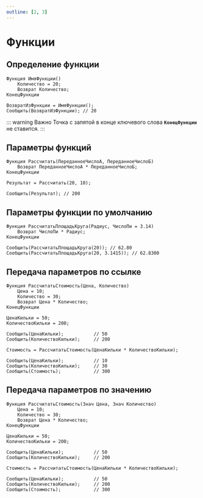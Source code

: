 ```yaml
---
outline: [2, 3]
---
```


# Функции

## Определение функции

```1C:line-numbers
Функция ИмяФункции()
    Количество = 20;
    Возврат Количество;
КонецФункции

ВозвратИзФункции = ИмяФункции();
Сообщить(ВозвратИзФункции); // 20
```

::: warning Важно
Точка с запятой в конце ключевого слова **`КонецФункции`** не ставится.
:::

## Параметры функций

```1C:line-numbers
Функция Рассчитать(ПереданноеЧислоА, ПереданноеЧислоБ)
    Возврат ПереданноеЧислоА * ПереданноеЧислоБ;
КонецФункции

Результат = Рассчитать(20, 10);

Сообщить(Результат); // 200
```

## Параметры функции по умолчанию

```1C:line-numbers
Функция РассчитатьПлощадьКруга(Радиус, ЧислоПи = 3.14)
    Возврат ЧислоПи * Радиус;
КонецФункции

Сообщить(РассчитатьПлощадьКруга(20)); // 62.80
Сообщить(РассчитатьПлощадьКруга(20, 3.1415)); // 62.8300
```

## Передача параметров по ссылке

```1C:line-numbers
Функция РассчитатьСтоимость(Цена, Количество)
    Цена = 10;
    Количество = 30;
    Возврат Цена * Количество;
КонецФункции

ЦенаКильки = 50;
КоличествоКильки = 200;

Сообщить(ЦенаКильки);           // 50
Сообщить(КоличествоКильки);     // 200

Стоимость = РассчитатьСтоимость(ЦенаКильки * КоличествоКильки);

Сообщить(ЦенаКильки);           // 10
Сообщить(КоличествоКильки);     // 30
Сообщить(Стоимость);            // 300
```

## Передача параметров по значению

```1C:line-numbers
Функция РассчитатьСтоимость(Знач Цена, Знач Количество)
    Цена = 10;
    Количество = 30;
    Возврат Цена * Количество;
КонецФункции

ЦенаКильки = 50;
КоличествоКильки = 200;

Сообщить(ЦенаКильки);           // 50
Сообщить(КоличествоКильки);     // 200

Стоимость = РассчитатьСтоимость(ЦенаКильки * КоличествоКильки);

Сообщить(ЦенаКильки);           // 50
Сообщить(КоличествоКильки);     // 200
Сообщить(Стоимость);            // 300
```
